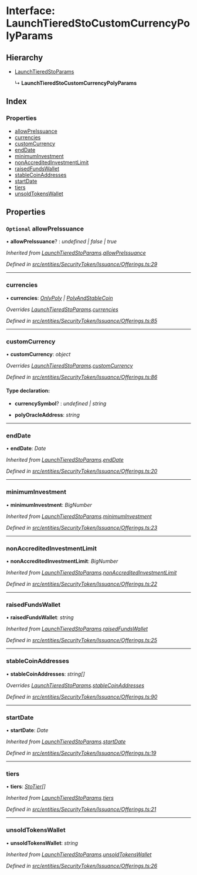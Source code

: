 # Interface: LaunchTieredStoCustomCurrencyPolyParams

## Hierarchy

- [LaunchTieredStoParams](_entities_securitytoken_issuance_offerings_.launchtieredstoparams.md)

  ↳ **LaunchTieredStoCustomCurrencyPolyParams**

## Index

### Properties

- [allowPreIssuance](_entities_securitytoken_issuance_offerings_.launchtieredstocustomcurrencypolyparams.md#optional-allowpreissuance)
- [currencies](_entities_securitytoken_issuance_offerings_.launchtieredstocustomcurrencypolyparams.md#currencies)
- [customCurrency](_entities_securitytoken_issuance_offerings_.launchtieredstocustomcurrencypolyparams.md#customcurrency)
- [endDate](_entities_securitytoken_issuance_offerings_.launchtieredstocustomcurrencypolyparams.md#enddate)
- [minimumInvestment](_entities_securitytoken_issuance_offerings_.launchtieredstocustomcurrencypolyparams.md#minimuminvestment)
- [nonAccreditedInvestmentLimit](_entities_securitytoken_issuance_offerings_.launchtieredstocustomcurrencypolyparams.md#nonaccreditedinvestmentlimit)
- [raisedFundsWallet](_entities_securitytoken_issuance_offerings_.launchtieredstocustomcurrencypolyparams.md#raisedfundswallet)
- [stableCoinAddresses](_entities_securitytoken_issuance_offerings_.launchtieredstocustomcurrencypolyparams.md#stablecoinaddresses)
- [startDate](_entities_securitytoken_issuance_offerings_.launchtieredstocustomcurrencypolyparams.md#startdate)
- [tiers](_entities_securitytoken_issuance_offerings_.launchtieredstocustomcurrencypolyparams.md#tiers)
- [unsoldTokensWallet](_entities_securitytoken_issuance_offerings_.launchtieredstocustomcurrencypolyparams.md#unsoldtokenswallet)

## Properties

### `Optional` allowPreIssuance

• **allowPreIssuance**? : _undefined | false | true_

_Inherited from [LaunchTieredStoParams](_entities_securitytoken_issuance_offerings_.launchtieredstoparams.md).[allowPreIssuance](_entities_securitytoken_issuance_offerings_.launchtieredstoparams.md#optional-allowpreissuance)_

_Defined in [src/entities/SecurityToken/Issuance/Offerings.ts:29](https://github.com/PolymathNetwork/polymath-sdk/blob/660aba8/src/entities/SecurityToken/Issuance/Offerings.ts#L29)_

---

### currencies

• **currencies**: _[OnlyPoly](../modules/_entities_securitytoken_issuance_offerings_.md#onlypoly) | [PolyAndStableCoin](../modules/_entities_securitytoken_issuance_offerings_.md#polyandstablecoin)_

_Overrides [LaunchTieredStoParams](_entities_securitytoken_issuance_offerings_.launchtieredstoparams.md).[currencies](_entities_securitytoken_issuance_offerings_.launchtieredstoparams.md#currencies)_

_Defined in [src/entities/SecurityToken/Issuance/Offerings.ts:85](https://github.com/PolymathNetwork/polymath-sdk/blob/660aba8/src/entities/SecurityToken/Issuance/Offerings.ts#L85)_

---

### customCurrency

• **customCurrency**: _object_

_Overrides [LaunchTieredStoParams](_entities_securitytoken_issuance_offerings_.launchtieredstoparams.md).[customCurrency](_entities_securitytoken_issuance_offerings_.launchtieredstoparams.md#optional-customcurrency)_

_Defined in [src/entities/SecurityToken/Issuance/Offerings.ts:86](https://github.com/PolymathNetwork/polymath-sdk/blob/660aba8/src/entities/SecurityToken/Issuance/Offerings.ts#L86)_

#### Type declaration:

- **currencySymbol**? : _undefined | string_

- **polyOracleAddress**: _string_

---

### endDate

• **endDate**: _Date_

_Inherited from [LaunchTieredStoParams](_entities_securitytoken_issuance_offerings_.launchtieredstoparams.md).[endDate](_entities_securitytoken_issuance_offerings_.launchtieredstoparams.md#enddate)_

_Defined in [src/entities/SecurityToken/Issuance/Offerings.ts:20](https://github.com/PolymathNetwork/polymath-sdk/blob/660aba8/src/entities/SecurityToken/Issuance/Offerings.ts#L20)_

---

### minimumInvestment

• **minimumInvestment**: _BigNumber_

_Inherited from [LaunchTieredStoParams](_entities_securitytoken_issuance_offerings_.launchtieredstoparams.md).[minimumInvestment](_entities_securitytoken_issuance_offerings_.launchtieredstoparams.md#minimuminvestment)_

_Defined in [src/entities/SecurityToken/Issuance/Offerings.ts:23](https://github.com/PolymathNetwork/polymath-sdk/blob/660aba8/src/entities/SecurityToken/Issuance/Offerings.ts#L23)_

---

### nonAccreditedInvestmentLimit

• **nonAccreditedInvestmentLimit**: _BigNumber_

_Inherited from [LaunchTieredStoParams](_entities_securitytoken_issuance_offerings_.launchtieredstoparams.md).[nonAccreditedInvestmentLimit](_entities_securitytoken_issuance_offerings_.launchtieredstoparams.md#nonaccreditedinvestmentlimit)_

_Defined in [src/entities/SecurityToken/Issuance/Offerings.ts:22](https://github.com/PolymathNetwork/polymath-sdk/blob/660aba8/src/entities/SecurityToken/Issuance/Offerings.ts#L22)_

---

### raisedFundsWallet

• **raisedFundsWallet**: _string_

_Inherited from [LaunchTieredStoParams](_entities_securitytoken_issuance_offerings_.launchtieredstoparams.md).[raisedFundsWallet](_entities_securitytoken_issuance_offerings_.launchtieredstoparams.md#raisedfundswallet)_

_Defined in [src/entities/SecurityToken/Issuance/Offerings.ts:25](https://github.com/PolymathNetwork/polymath-sdk/blob/660aba8/src/entities/SecurityToken/Issuance/Offerings.ts#L25)_

---

### stableCoinAddresses

• **stableCoinAddresses**: _string[]_

_Overrides [LaunchTieredStoParams](_entities_securitytoken_issuance_offerings_.launchtieredstoparams.md).[stableCoinAddresses](_entities_securitytoken_issuance_offerings_.launchtieredstoparams.md#optional-stablecoinaddresses)_

_Defined in [src/entities/SecurityToken/Issuance/Offerings.ts:90](https://github.com/PolymathNetwork/polymath-sdk/blob/660aba8/src/entities/SecurityToken/Issuance/Offerings.ts#L90)_

---

### startDate

• **startDate**: _Date_

_Inherited from [LaunchTieredStoParams](_entities_securitytoken_issuance_offerings_.launchtieredstoparams.md).[startDate](_entities_securitytoken_issuance_offerings_.launchtieredstoparams.md#startdate)_

_Defined in [src/entities/SecurityToken/Issuance/Offerings.ts:19](https://github.com/PolymathNetwork/polymath-sdk/blob/660aba8/src/entities/SecurityToken/Issuance/Offerings.ts#L19)_

---

### tiers

• **tiers**: _[StoTier](_types_index_.stotier.md)[]_

_Inherited from [LaunchTieredStoParams](_entities_securitytoken_issuance_offerings_.launchtieredstoparams.md).[tiers](_entities_securitytoken_issuance_offerings_.launchtieredstoparams.md#tiers)_

_Defined in [src/entities/SecurityToken/Issuance/Offerings.ts:21](https://github.com/PolymathNetwork/polymath-sdk/blob/660aba8/src/entities/SecurityToken/Issuance/Offerings.ts#L21)_

---

### unsoldTokensWallet

• **unsoldTokensWallet**: _string_

_Inherited from [LaunchTieredStoParams](_entities_securitytoken_issuance_offerings_.launchtieredstoparams.md).[unsoldTokensWallet](_entities_securitytoken_issuance_offerings_.launchtieredstoparams.md#unsoldtokenswallet)_

_Defined in [src/entities/SecurityToken/Issuance/Offerings.ts:26](https://github.com/PolymathNetwork/polymath-sdk/blob/660aba8/src/entities/SecurityToken/Issuance/Offerings.ts#L26)_
